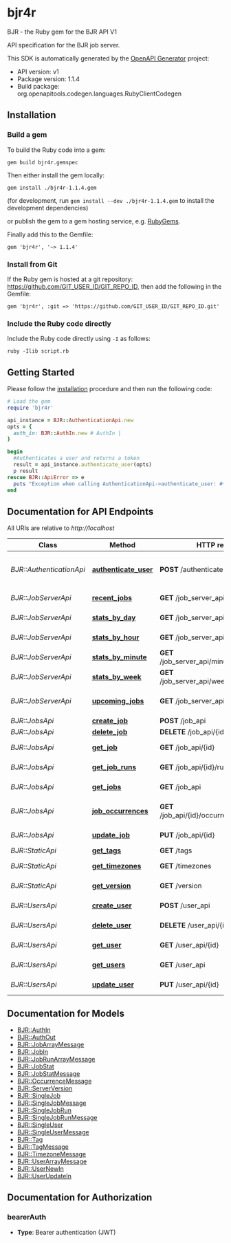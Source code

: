 # bjr4r

BJR - the Ruby gem for the BJR API V1

API specification for the BJR job server.

This SDK is automatically generated by the [OpenAPI Generator](https://openapi-generator.tech) project:

- API version: v1
- Package version: 1.1.4
- Build package: org.openapitools.codegen.languages.RubyClientCodegen

## Installation

### Build a gem

To build the Ruby code into a gem:

```shell
gem build bjr4r.gemspec
```

Then either install the gem locally:

```shell
gem install ./bjr4r-1.1.4.gem
```

(for development, run `gem install --dev ./bjr4r-1.1.4.gem` to install the development dependencies)

or publish the gem to a gem hosting service, e.g. [RubyGems](https://rubygems.org/).

Finally add this to the Gemfile:

    gem 'bjr4r', '~> 1.1.4'

### Install from Git

If the Ruby gem is hosted at a git repository: https://github.com/GIT_USER_ID/GIT_REPO_ID, then add the following in the Gemfile:

    gem 'bjr4r', :git => 'https://github.com/GIT_USER_ID/GIT_REPO_ID.git'

### Include the Ruby code directly

Include the Ruby code directly using `-I` as follows:

```shell
ruby -Ilib script.rb
```

## Getting Started

Please follow the [installation](#installation) procedure and then run the following code:

```ruby
# Load the gem
require 'bjr4r'

api_instance = BJR::AuthenticationApi.new
opts = {
  auth_in: BJR::AuthIn.new # AuthIn | 
}

begin
  #Authenticates a user and returns a token
  result = api_instance.authenticate_user(opts)
  p result
rescue BJR::ApiError => e
  puts "Exception when calling AuthenticationApi->authenticate_user: #{e}"
end

```

## Documentation for API Endpoints

All URIs are relative to *http://localhost*

Class | Method | HTTP request | Description
------------ | ------------- | ------------- | -------------
*BJR::AuthenticationApi* | [**authenticate_user**](docs/AuthenticationApi.md#authenticate_user) | **POST** /authenticate | Authenticates a user and returns a token
*BJR::JobServerApi* | [**recent_jobs**](docs/JobServerApi.md#recent_jobs) | **GET** /job_server_api/recent_jobs | List of recent jobs
*BJR::JobServerApi* | [**stats_by_day**](docs/JobServerApi.md#stats_by_day) | **GET** /job_server_api/daily_job_stats | Job statistics by day
*BJR::JobServerApi* | [**stats_by_hour**](docs/JobServerApi.md#stats_by_hour) | **GET** /job_server_api/hourly_job_stats | Job statistics by hour
*BJR::JobServerApi* | [**stats_by_minute**](docs/JobServerApi.md#stats_by_minute) | **GET** /job_server_api/minutely_job_stats | Job statistics by minute
*BJR::JobServerApi* | [**stats_by_week**](docs/JobServerApi.md#stats_by_week) | **GET** /job_server_api/weekly_job_stats | Job statistics by week
*BJR::JobServerApi* | [**upcoming_jobs**](docs/JobServerApi.md#upcoming_jobs) | **GET** /job_server_api/upcoming_jobs | List of upcoming jobs
*BJR::JobsApi* | [**create_job**](docs/JobsApi.md#create_job) | **POST** /job_api | Creates a job
*BJR::JobsApi* | [**delete_job**](docs/JobsApi.md#delete_job) | **DELETE** /job_api/{id} | Deletes a job
*BJR::JobsApi* | [**get_job**](docs/JobsApi.md#get_job) | **GET** /job_api/{id} | Retrieves a single job
*BJR::JobsApi* | [**get_job_runs**](docs/JobsApi.md#get_job_runs) | **GET** /job_api/{id}/runs | Retrieve the runs for a job
*BJR::JobsApi* | [**get_jobs**](docs/JobsApi.md#get_jobs) | **GET** /job_api | Retrieves jobs
*BJR::JobsApi* | [**job_occurrences**](docs/JobsApi.md#job_occurrences) | **GET** /job_api/{id}/occurrences/{end_date} | Upcoming job occurrences
*BJR::JobsApi* | [**update_job**](docs/JobsApi.md#update_job) | **PUT** /job_api/{id} | Updates a single job
*BJR::StaticApi* | [**get_tags**](docs/StaticApi.md#get_tags) | **GET** /tags | Get tags
*BJR::StaticApi* | [**get_timezones**](docs/StaticApi.md#get_timezones) | **GET** /timezones | Get timezones
*BJR::StaticApi* | [**get_version**](docs/StaticApi.md#get_version) | **GET** /version | Server version
*BJR::UsersApi* | [**create_user**](docs/UsersApi.md#create_user) | **POST** /user_api | Creates a user
*BJR::UsersApi* | [**delete_user**](docs/UsersApi.md#delete_user) | **DELETE** /user_api/{id} | Deletes a user
*BJR::UsersApi* | [**get_user**](docs/UsersApi.md#get_user) | **GET** /user_api/{id} | Retrieve a single user
*BJR::UsersApi* | [**get_users**](docs/UsersApi.md#get_users) | **GET** /user_api | Retrieves users
*BJR::UsersApi* | [**update_user**](docs/UsersApi.md#update_user) | **PUT** /user_api/{id} | Update a single user


## Documentation for Models

 - [BJR::AuthIn](docs/AuthIn.md)
 - [BJR::AuthOut](docs/AuthOut.md)
 - [BJR::JobArrayMessage](docs/JobArrayMessage.md)
 - [BJR::JobIn](docs/JobIn.md)
 - [BJR::JobRunArrayMessage](docs/JobRunArrayMessage.md)
 - [BJR::JobStat](docs/JobStat.md)
 - [BJR::JobStatMessage](docs/JobStatMessage.md)
 - [BJR::OccurrenceMessage](docs/OccurrenceMessage.md)
 - [BJR::ServerVersion](docs/ServerVersion.md)
 - [BJR::SingleJob](docs/SingleJob.md)
 - [BJR::SingleJobMessage](docs/SingleJobMessage.md)
 - [BJR::SingleJobRun](docs/SingleJobRun.md)
 - [BJR::SingleJobRunMessage](docs/SingleJobRunMessage.md)
 - [BJR::SingleUser](docs/SingleUser.md)
 - [BJR::SingleUserMessage](docs/SingleUserMessage.md)
 - [BJR::Tag](docs/Tag.md)
 - [BJR::TagMessage](docs/TagMessage.md)
 - [BJR::TimezoneMessage](docs/TimezoneMessage.md)
 - [BJR::UserArrayMessage](docs/UserArrayMessage.md)
 - [BJR::UserNewIn](docs/UserNewIn.md)
 - [BJR::UserUpdateIn](docs/UserUpdateIn.md)


## Documentation for Authorization


### bearerAuth

- **Type**: Bearer authentication (JWT)

